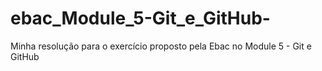 # ebac_Module_5-Git_e_GitHub-
Minha resolução para o exercício proposto pela Ebac no Module 5 - Git e GitHub 

